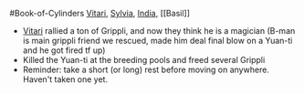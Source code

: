 #Book-of-Cylinders 
[Vitari](PCs/Past/Vitari.md), [Sylvia](PCs/Past/Sylvia.md), [India](PCs/Past/India.md), [[Basil]]

- [Vitari](PCs/Past/Vitari.md) rallied a ton of Grippli, and now they think he is a magician (B-man is main grippli friend we rescued, made him deal final blow on a Yuan-ti and he got fired tf up)
- Killed the Yuan-ti at the breeding pools and freed several Grippli
- Reminder: take a short (or long) rest before moving on anywhere. Haven't taken one yet.